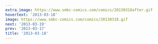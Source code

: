 ```yaml
---
extra_image: https://www.smbc-comics.com/comics/20130318after.gif
hovertext: '2013-03-18'
image: https://www.smbc-comics.com/comics/20130318.gif
next: '2013-03-19'
prev: '2013-03-17'
title: '2013-03-18'
---
```

